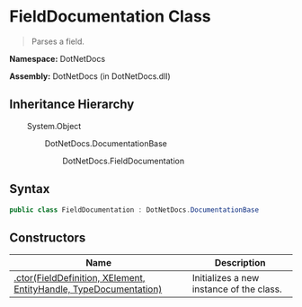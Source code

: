 # FieldDocumentation Class
> Parses a field.

**Namespace:** DotNetDocs

**Assembly:** DotNetDocs (in DotNetDocs.dll)
## Inheritance Hierarchy
&nbsp;&nbsp;&nbsp;&nbsp;&nbsp;&nbsp;&nbsp;&nbsp;System.Object

&nbsp;&nbsp;&nbsp;&nbsp;&nbsp;&nbsp;&nbsp;&nbsp;&nbsp;&nbsp;&nbsp;&nbsp;&nbsp;&nbsp;&nbsp;&nbsp;DotNetDocs.DocumentationBase

&nbsp;&nbsp;&nbsp;&nbsp;&nbsp;&nbsp;&nbsp;&nbsp;&nbsp;&nbsp;&nbsp;&nbsp;&nbsp;&nbsp;&nbsp;&nbsp;&nbsp;&nbsp;&nbsp;&nbsp;&nbsp;&nbsp;&nbsp;&nbsp;DotNetDocs.FieldDocumentation

## Syntax
```csharp
public class FieldDocumentation : DotNetDocs.DocumentationBase
```
## Constructors
|Name|Description|
|---|---|
|[.ctor(FieldDefinition, XElement, EntityHandle, TypeDocumentation)](/docs/DotNetDocs/FieldDocumentation/Constructors/.ctor_FieldDefinition%2c%20XElement%2c%20EntityHandle6127.md)|Initializes a new instance of the  class.|
